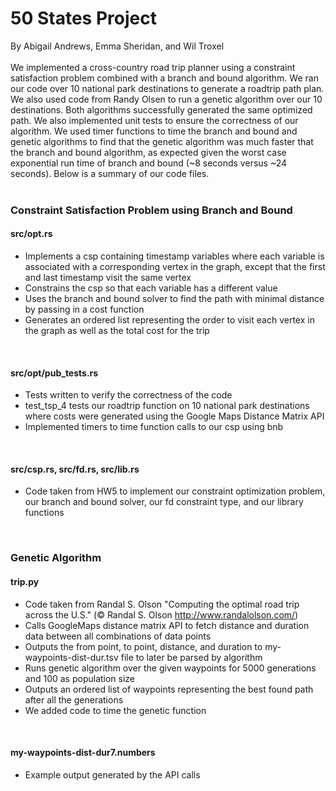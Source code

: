 # 50 States Project

By Abigail Andrews, Emma Sheridan, and Wil Troxel <br />
<br />
We implemented a cross-country road trip planner using a constraint satisfaction problem combined with a branch and bound algorithm. We ran our code over 10 national park destinations to generate a roadtrip path plan. We also used code from Randy Olsen to run a genetic algorithm over our 10 destinations. Both algorithms successfully generated the same optimized path. We also implemented unit tests to ensure the correctness of our algorithm. We used timer functions to time the branch and bound and genetic algorithms to find that the genetic algorithm was much faster that the branch and bound algorithm, as expected given the worst case exponential run time of branch and bound (~8 seconds versus ~24 seconds). Below is a summary of our code files. <br />
<br />

### Constraint Satisfaction Problem using Branch and Bound

#### src/opt.rs

- Implements a csp containing timestamp variables where each variable is associated with a corresponding vertex in the graph, except that the first and last timestamp visit the same vertex
- Constrains the csp so that each variable has a different value
- Uses the branch and bound solver to find the path with minimal distance by passing in a cost function
- Generates an ordered list representing the order to visit each vertex in the graph as well as the total cost for the trip

<br />

#### src/opt/pub_tests.rs

- Tests written to verify the correctness of the code
- test_tsp_4 tests our roadtrip function on 10 national park destinations where costs were generated using the Google Maps Distance Matrix API
- Implemented timers to time function calls to our csp using bnb

<br />

#### src/csp.rs, src/fd.rs, src/lib.rs

- Code taken from HW5 to implement our constraint optimization problem, our branch and bound solver, our fd constraint type, and our library functions

<br />

### Genetic Algorithm

#### trip.py

- Code taken from Randal S. Olson "Computing the optimal road trip across the U.S." (© Randal S. Olson http://www.randalolson.com/)
- Calls GoogleMaps distance matrix API to fetch distance and duration data between all combinations of data points
- Outputs the from point, to point, distance, and duration to my-waypoints-dist-dur.tsv file to later be parsed by algorithm
- Runs genetic algorithm over the given waypoints for 5000 generations and 100 as population size
- Outputs an ordered list of waypoints representing the best found path after all the generations
- We added code to time the genetic function

<br />

#### my-waypoints-dist-dur7.numbers

- Example output generated by the API calls
